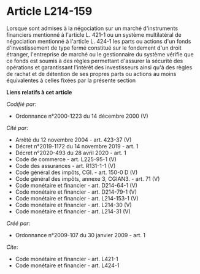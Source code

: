 # Article L214-159

Lorsque sont admises à la négociation sur un marché d'instruments financiers mentionné à l'article L. 421-1 ou un système
multilatéral de négociation mentionné à l'article L. 424-1 les parts ou actions d'un fonds d'investissement de type fermé
constitué sur le fondement d'un droit étranger, l'entreprise de marché ou le gestionnaire du système vérifie que ce fonds est
soumis à des règles permettant d'assurer la sécurité des opérations et garantissant l'intérêt des investisseurs ainsi qu'à
des règles de rachat et de détention de ses propres parts ou actions au moins équivalentes à celles fixées par la présente
section

**Liens relatifs à cet article**

_Codifié par_:

  - Ordonnance n°2000-1223 du 14 décembre 2000 (V)

_Cité par_:

  - Arrêté du 12 novembre 2004 - art. 423-37 (V)
  - Décret n°2019-1172 du 14 novembre 2019 - art. 1
  - Décret n°2020-493 du 28 avril 2020 - art. 1
  - Code de commerce - art. L225-95-1 (V)
  - Code des assurances - art. R131-1-1 (V)
  - Code général des impôts, CGI. - art. 150-0 D (V)
  - Code général des impôts, annexe 3, CGIAN3. - art. 71 (V)
  - Code monétaire et financier - art. D214-64-1 (V)
  - Code monétaire et financier - art. D214-79-1 (V)
  - Code monétaire et financier - art. L214-153-1 (V)
  - Code monétaire et financier - art. L214-30 (V)
  - Code monétaire et financier - art. L214-31 (V)

_Créé par_:

  - Ordonnance n°2009-107 du 30 janvier 2009 - art. 1

_Cite_:

  - Code monétaire et financier - art. L421-1
  - Code monétaire et financier - art. L424-1
